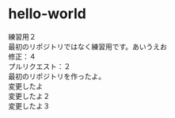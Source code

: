 # hello-world
練習用２<br>
最初のリポジトリではなく練習用です。あいうえお<br>
修正：４<br>
プルリクエスト：２<br>
最初のリポジトリを作ったよ。<br>
変更したよ<br>
変更したよ２<br>
変更したよ３<br>
